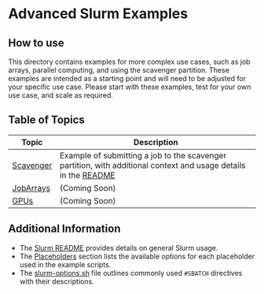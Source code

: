 # Advanced Slurm Examples

## How to use

This directory contains examples for more complex use cases, such as job arrays, parallel computing, and using the scavenger partition. These examples are intended as a starting point and will need to be adjusted for your specific use case. Please start with these examples, test for your own use case, and scale as required.

## Table of Topics

| Topic                          | Description |
|--------------------------------|-------------|
| [Scavenger](./Scavenger)       | Example of submitting a job to the scavenger partition, with additional context and usage details in the [README](./Scavenger/README.md) |
| [JobArrays](./JobArrays)       | (Coming Soon) |
| [GPUs](./GPUs)                 | (Coming Soon) |

## Additional Information

- The [Slurm README](../README.md) provides details on general Slurm usage.
- The [Placeholders](../README.md#placeholders) section lists the available options for each placeholder used in the example scripts.
- The [slurm-options.sh](../slurm-options.sh) file outlines commonly used `#SBATCH` directives with their descriptions.
